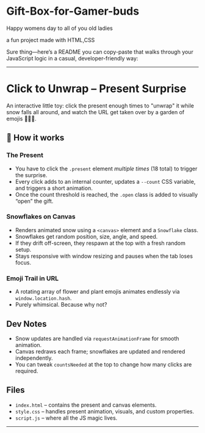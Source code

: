 # Gift-Box-for-Gamer-buds
Happy womens day to all of you old ladies

a fun project made with HTML,CSS

Sure thing—here’s a README you can copy-paste that walks through your JavaScript logic in a casual, developer-friendly way:

---

#  Click to Unwrap – Present Surprise

An interactive little toy: click the present enough times to "unwrap" it while snow falls all around, and watch the URL get taken over by a garden of emojis 🌼🌸🌻.

## 🔧 How it works

### The Present
- You have to click the `.present` element _multiple times_ (18 total) to trigger the surprise.
- Every click adds to an internal counter, updates a `--count` CSS variable, and triggers a short animation.
- Once the count threshold is reached, the `.open` class is added to visually “open” the gift.

### Snowflakes on Canvas
- Renders animated snow using a `<canvas>` element and a `Snowflake` class.
- Snowflakes get random position, size, angle, and speed.
- If they drift off-screen, they respawn at the top with a fresh random setup.
- Stays responsive with window resizing and pauses when the tab loses focus.

### Emoji Trail in URL
- A rotating array of flower and plant emojis animates endlessly via `window.location.hash`.
- Purely whimsical. Because why not?

## Dev Notes
- Snow updates are handled via `requestAnimationFrame` for smooth animation.
- Canvas redraws each frame; snowflakes are updated and rendered independently.
- You can tweak `countsNeeded` at the top to change how many clicks are required.

## Files
- `index.html` – contains the present and canvas elements.
- `style.css` – handles present animation, visuals, and custom properties.
- `script.js` – where all the JS magic lives.

---
